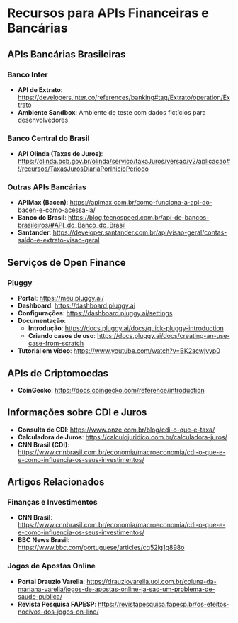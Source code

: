 # Recursos para APIs Financeiras e Bancárias

## APIs Bancárias Brasileiras

### Banco Inter
- **API de Extrato**: https://developers.inter.co/references/banking#tag/Extrato/operation/Extrato
- **Ambiente Sandbox**: Ambiente de teste com dados fictícios para desenvolvedores

### Banco Central do Brasil
- **API Olinda (Taxas de Juros)**: https://olinda.bcb.gov.br/olinda/servico/taxaJuros/versao/v2/aplicacao#!/recursos/TaxasJurosDiariaPorInicioPeriodo

### Outras APIs Bancárias
- **APIMax (Bacen)**: https://apimax.com.br/como-funciona-a-api-do-bacen-e-como-acessa-la/
- **Banco do Brasil**: https://blog.tecnospeed.com.br/api-de-bancos-brasileiros/#API_do_Banco_do_Brasil
- **Santander**: https://developer.santander.com.br/api/visao-geral/contas-saldo-e-extrato-visao-geral

## Serviços de Open Finance

### Pluggy
- **Portal**: https://meu.pluggy.ai/
- **Dashboard**: https://dashboard.pluggy.ai
- **Configurações**: https://dashboard.pluggy.ai/settings
- **Documentação**: 
  - **Introdução**: https://docs.pluggy.ai/docs/quick-pluggy-introduction
  - **Criando casos de uso**: https://docs.pluggy.ai/docs/creating-an-use-case-from-scratch
- **Tutorial em vídeo**: https://www.youtube.com/watch?v=BK2acwjvyp0

## APIs de Criptomoedas

- **CoinGecko**: https://docs.coingecko.com/reference/introduction

## Informações sobre CDI e Juros

- **Consulta de CDI**: https://www.onze.com.br/blog/cdi-o-que-e-taxa/
- **Calculadora de Juros**: https://calculojuridico.com.br/calculadora-juros/
- **CNN Brasil (CDI)**: https://www.cnnbrasil.com.br/economia/macroeconomia/cdi-o-que-e-e-como-influencia-os-seus-investimentos/

## Artigos Relacionados

### Finanças e Investimentos
- **CNN Brasil**: https://www.cnnbrasil.com.br/economia/macroeconomia/cdi-o-que-e-e-como-influencia-os-seus-investimentos/
- **BBC News Brasil**: https://www.bbc.com/portuguese/articles/cq52lg1g898o

### Jogos de Apostas Online
- **Portal Drauzio Varella**: https://drauziovarella.uol.com.br/coluna-da-mariana-varella/jogos-de-apostas-online-ja-sao-um-problema-de-saude-publica/
- **Revista Pesquisa FAPESP**: https://revistapesquisa.fapesp.br/os-efeitos-nocivos-dos-jogos-on-line/
